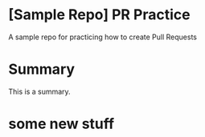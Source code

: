 # [Sample Repo] PR Practice
A sample repo for practicing how to create Pull Requests

# Summary
This is a summary.

# some new stuff


